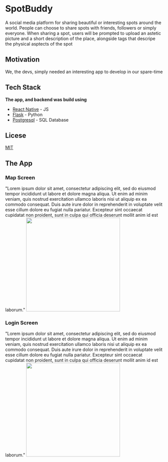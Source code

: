 # SpotBuddy
A social media platform for sharing beautiful or interesting spots around the world. 
People can choose to share spots with friends, followers or simply everyone.
When sharing a spot, users will be prompted to upload an astetic picture and a short description of the place, alongside tags that descripe the physical asptects of the spot

## Motivation
We, the devs, simply needed an interesting app to develop in our spare-time

## Tech Stack
**The app, and backend was build using**
  - [React Native](https://reactnative.dev/) - JS
  - [Flask](https://flask.palletsprojects.com/en/2.0.x/) - Python
  - [Postgresql](https://www.postgresql.org/) - SQL Database

## Licese
[MIT](https://choosealicense.com/licenses/mit/)

## The App

### **Map Screen**
"Lorem ipsum dolor sit amet, consectetur adipiscing elit, sed do eiusmod tempor incididunt ut labore et dolore magna aliqua. Ut enim ad minim veniam, quis nostrud exercitation ullamco laboris nisi ut aliquip ex ea commodo consequat. Duis aute irure dolor in reprehenderit in voluptate velit esse cillum dolore eu fugiat nulla pariatur. Excepteur sint occaecat cupidatat non proident, sunt in culpa qui officia deserunt mollit anim id est laborum."
<img src="https://i.imgur.com/Oo1c4JW.png" width="300">

### **Login Screen**
"Lorem ipsum dolor sit amet, consectetur adipiscing elit, sed do eiusmod tempor incididunt ut labore et dolore magna aliqua. Ut enim ad minim veniam, quis nostrud exercitation ullamco laboris nisi ut aliquip ex ea commodo consequat. Duis aute irure dolor in reprehenderit in voluptate velit esse cillum dolore eu fugiat nulla pariatur. Excepteur sint occaecat cupidatat non proident, sunt in culpa qui officia deserunt mollit anim id est laborum."
<img src="https://i.imgur.com/2wH33Dr.png" width="300">

